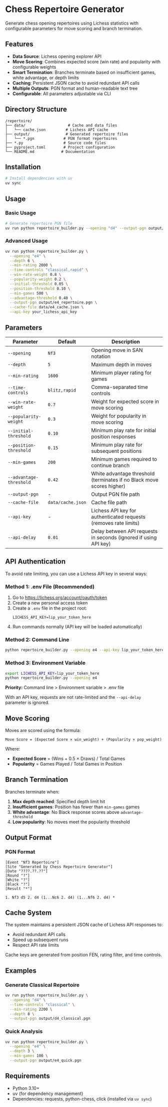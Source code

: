 # Chess Repertoire Generator

Generate chess opening repertoires using Lichess statistics with configurable parameters for move scoring and branch termination.

## Features

- **Data Source**: Lichess opening explorer API
- **Move Scoring**: Combines expected score (win rate) and popularity with configurable weights
- **Smart Termination**: Branches terminate based on insufficient games, white advantage, or depth limits
- **Caching**: Persistent JSON cache to avoid redundant API calls
- **Multiple Outputs**: PGN format and human-readable text tree
- **Configurable**: All parameters adjustable via CLI

## Directory Structure

```
/repertoire/
├── data/                   # Cache and data files
│   └── cache.json         # Lichess API cache
├── output/                # Generated repertoire files
│   └── *.pgn             # PGN format repertoires
├── *.py                  # Source code files
├── pyproject.toml        # Project configuration
└── README.md            # Documentation
```

## Installation

```bash
# Install dependencies with uv
uv sync
```

## Usage

### Basic Usage

```bash
# Generate repertoire PGN file
uv run python repertoire_builder.py --opening "d4" --output-pgn output/repertoire.pgn
```

### Advanced Usage

```bash
uv run python repertoire_builder.py \
  --opening "e4" \
  --depth 6 \
  --min-rating 2000 \
  --time-controls "classical,rapid" \
  --win-rate-weight 0.8 \
  --popularity-weight 0.2 \
  --initial-threshold 0.05 \
  --position-threshold 0.10 \
  --min-games 500 \
  --advantage-threshold 0.40 \
  --output-pgn output/e4_repertoire.pgn \
  --cache-file data/e4_cache.json \
  --api-key your_lichess_api_key
```

## Parameters

| Parameter | Default | Description |
|-----------|---------|-------------|
| `--opening` | `Nf3` | Opening move in SAN notation |
| `--depth` | `5` | Maximum depth in moves |
| `--min-rating` | `1600` | Minimum player rating for games |
| `--time-controls` | `blitz,rapid` | Comma-separated time controls |
| `--win-rate-weight` | `0.7` | Weight for expected score in move scoring |
| `--popularity-weight` | `0.3` | Weight for popularity in move scoring |
| `--initial-threshold` | `0.10` | Minimum play rate for initial position responses |
| `--position-threshold` | `0.15` | Minimum play rate for subsequent positions |
| `--min-games` | `200` | Minimum games required to continue branch |
| `--advantage-threshold` | `0.42` | White advantage threshold (terminates if no Black move scores higher) |
| `--output-pgn` | - | Output PGN file path |
| `--cache-file` | `data/cache.json` | Cache file path |
| `--api-key` | - | Lichess API key for authenticated requests (removes rate limits) |
| `--api-delay` | `0.01` | Delay between API requests in seconds (ignored if using API key) |

## API Authentication

To avoid rate limiting, you can use a Lichess API key in several ways:

### Method 1: .env File (Recommended)
1. Go to https://lichess.org/account/oauth/token
2. Create a new personal access token
3. Create a `.env` file in the project root:
   ```
   LICHESS_API_KEY=lip_your_token_here
   ```
4. Run commands normally (API key will be loaded automatically)

### Method 2: Command Line
```bash
python repertoire_builder.py --opening e4 --api-key lip_your_token_here
```

### Method 3: Environment Variable
```bash
export LICHESS_API_KEY=lip_your_token_here
python repertoire_builder.py --opening e4
```

**Priority:** Command line > Environment variable > .env file

With an API key, requests are not rate-limited and the `--api-delay` parameter is ignored.

## Move Scoring

Moves are scored using the formula:
```
Move Score = (Expected Score × win_weight) + (Popularity × pop_weight)
```

Where:
- **Expected Score** = (Wins + 0.5 × Draws) / Total Games
- **Popularity** = Games Played / Total Games in Position

## Branch Termination

Branches terminate when:
1. **Max depth reached**: Specified depth limit hit
2. **Insufficient games**: Position has fewer than `min-games` games
3. **White advantage**: No Black response scores above `advantage-threshold`
4. **Low popularity**: No moves meet the popularity threshold

## Output Format

### PGN Format
```
[Event "Nf3 Repertoire"]
[Site "Generated by Chess Repertoire Generator"]
[Date "????.??.??"]
[Round "?"]
[White "?"]
[Black "?"]
[Result "*"]

1. Nf3 d5 2. d4 (1...Nc6 2. d4) (1...Nf6 2. d4) *
```

## Cache System

The system maintains a persistent JSON cache of Lichess API responses to:
- Avoid redundant API calls
- Speed up subsequent runs
- Respect API rate limits

Cache keys are generated from position FEN, rating filter, and time controls.

## Examples

### Generate Classical Repertoire
```bash
uv run python repertoire_builder.py \
  --opening "d4" \
  --time-controls "classical" \
  --min-rating 2200 \
  --depth 8 \
  --output-pgn output/d4_classical.pgn
```

### Quick Analysis
```bash
uv run python repertoire_builder.py \
  --opening "e4" \
  --depth 3 \
  --min-games 100 \
  --output-pgn output/e4_quick.pgn
```

## Requirements

- Python 3.10+
- uv (for dependency management)
- Dependencies: requests, python-chess, click (installed via `uv sync`)